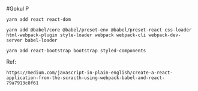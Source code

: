 #Gokul P

    yarn add react react-dom
    
    yarn add @babel/core @babel/preset-env @babel/preset-react css-loader html-webpack-plugin style-loader webpack webpack-cli webpack-dev-server babel-loader

    yarn add react-bootstrap bootstrap styled-components


Ref:

    https://medium.com/javascript-in-plain-english/create-a-react-application-from-the-scracth-using-webpack-babel-and-react-79a7913c8f61
